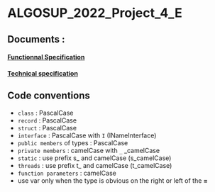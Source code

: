 # ALGOSUP_2022_Project_4_E

## Documents :

#### [Functionnal Specification](https://github.com/PaulMarisOUMary/ALGOSUP_2022_Project_4_E/blob/position-reset/Documents/Functionnal-Specification.md)

#### [Technical specification](https://github.com/PaulMarisOUMary/ALGOSUP_2022_Project_4_E/blob/position-reset/Documents/Technical-Specification.md)

## Code conventions

 - `class` : PascalCase
 - `record` : PascalCase
 - `struct` : PascalCase
 - `interface` : PascalCase with `I` (INameInterface)
 - `public members` of types : PascalCase
 - `private members` : camelCase with `_` _camelCase
 - `static` : use prefix s_ and camelCase (s_camelCase)
 - `threads` : use prefix t_ and camelCase (t_camelCase)
 - `function parameters` : camelCase
 - use var only when the type is obvious on the right or left of the **=**
